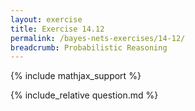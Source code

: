 ```yaml
---
layout: exercise
title: Exercise 14.12
permalink: /bayes-nets-exercises/14-12/
breadcrumb: Probabilistic Reasoning
---
```


{% include mathjax_support %}

<div><i class="arrow-up" data-chapter="bayes-nets-exercises" data-exercise="ex_12" data-rating="0"></i></div>
{% include_relative question.md %}
